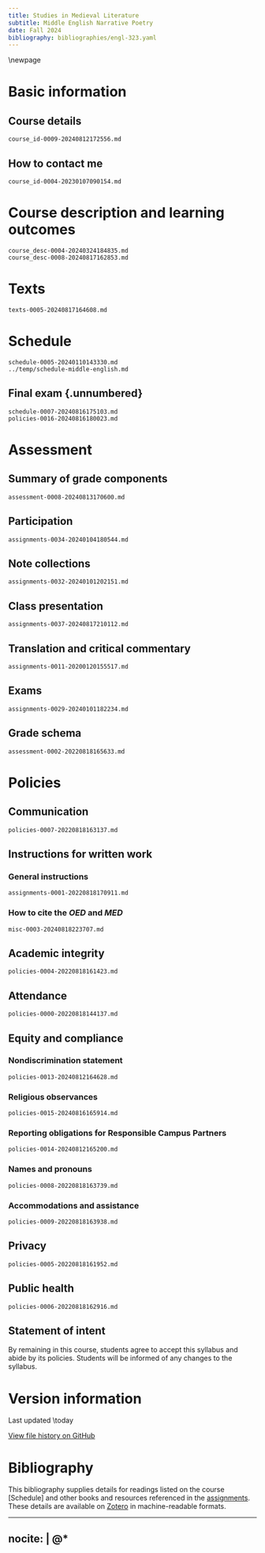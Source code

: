 ```yaml
---
title: Studies in Medieval Literature
subtitle: Middle English Narrative Poetry
date: Fall 2024
bibliography: bibliographies/engl-323.yaml
---
```


\newpage

# Basic information

## Course details
``` {.include}
course_id-0009-20240812172556.md
```

## How to contact me
``` {.include}
course_id-0004-20230107090154.md
```

# Course description and learning outcomes
``` {.include}
course_desc-0004-20240324184835.md
course_desc-0008-20240817162853.md
```

# Texts
``` {.include}
texts-0005-20240817164608.md
```

# Schedule
``` {.include}
schedule-0005-20240110143330.md
../temp/schedule-middle-english.md
```

## Final exam {.unnumbered}
``` {.include}
schedule-0007-20240816175103.md
policies-0016-20240816180023.md
```

# Assessment
## Summary of grade components
``` {.include}
assessment-0008-20240813170600.md
```

## Participation
``` {.include}
assignments-0034-20240104180544.md
```

## Note collections
``` {.include}
assignments-0032-20240101202151.md
```

## Class presentation
``` {.include}
assignments-0037-20240817210112.md
```

## Translation and critical commentary
``` {.include}
assignments-0011-20200120155517.md
```

## Exams
``` {.include}
assignments-0029-20240101182234.md
```

## Grade schema
``` {.include}
assessment-0002-20220818165633.md
```

# Policies

## Communication
``` {.include}
policies-0007-20220818163137.md
```

## Instructions for written work
### General instructions
``` {.include}
assignments-0001-20220818170911.md
```

### How to cite the *OED* and *MED*
``` {.include}
misc-0003-20240818223707.md
```

## Academic integrity
``` {.include}
policies-0004-20220818161423.md
```

## Attendance
``` {.include}
policies-0000-20220818144137.md
```

## Equity and compliance

### Nondiscrimination statement
``` {.include}
policies-0013-20240812164628.md
```

### Religious observances
``` {.include}
policies-0015-20240816165914.md
```

### Reporting obligations for Responsible Campus Partners
``` {.include}
policies-0014-20240812165200.md
```

### Names and pronouns
``` {.include}
policies-0008-20220818163739.md
```

### Accommodations and assistance
``` {.include}
policies-0009-20220818163938.md
```

## Privacy
``` {.include}
policies-0005-20220818161952.md
```

## Public health
``` {.include}
policies-0006-20220818162916.md
```

## Statement of intent
By remaining in this course, students agree to accept this syllabus and abide by its policies.
Students will be informed of any changes to the syllabus.

# Version information
Last updated \today

[View file history on GitHub](https://github.com/icornelius/zg-syllabi/commits/main/uclr100-2024-fall.md)

# Bibliography
This bibliography supplies details for readings listed on the course [Schedule] and other books and resources referenced in the [assignments](#assessment).
These details are available on [Zotero](https://www.zotero.org/irc7/collections/PFJUZZB5) in machine-readable formats.

---
nocite: |
  @*
---
